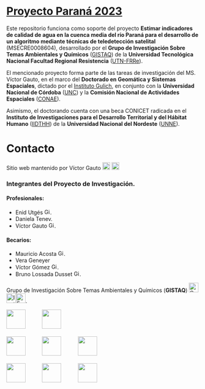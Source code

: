 
# [**Proyecto Paraná 2023**](https://vhgauto.quarto.pub/gistaq-parana/)

Este repositorio funciona como soporte del proyecto <b>Estimar indicadores de calidad de agua en la cuenca media del río Paraná para el desarrollo de un algoritmo mediante técnicas de teledetección satelital</b> (MSECRE0008604), desarrollado por el <b>Grupo de Investigación Sobre Temas Ambientales y Químicos</b> ([GISTAQ](https://www.instagram.com/gistaq.utn/)) de la <b>Universidad Tecnológica Nacional Facultad Regional Resistencia</b> ([UTN-FRRe](https://www.frre.utn.edu.ar)).

El mencionado proyecto forma parte de las tareas de investigación del MS. Víctor Gauto, en el marco del <b>Doctorado en Geomática y Sistemas Espaciales</b>, dictado por el [Instituto Gulich](https://ig.conae.unc.edu.ar), en conjunto con la <b>Universidad Nacional de Córdoba</b> ([UNC](https://www.unc.edu.ar/)) y la <b>Comisión Nacional de Actividades Espaciales</b> ([CONAE](https://www.argentina.gob.ar/ciencia/conae)). 

Asimismo, el doctorando cuenta con una beca CONICET radicada en el <b>Instituto de Investigaciones para el Desarrollo Territorial y del Hábitat Humano</b> ([IIDTHH](https://iidthh.conicet.gov.ar/)) de la <b>Universidad Nacional del Nordeste</b> ([UNNE](https://www.unne.edu.ar)).


# Contacto
Sitio web mantenido por Víctor Gauto [<img src="https://cdn-icons-png.flaticon.com/512/888/888853.png" alt="Correo" width="20" height="20">](mailto:victor.gauto@outlook.com) [<img src="https://cdn-icons-png.flaticon.com/512/25/25231.png" alt="GitHub" width="20" height="20">](https://github.com/vhgauto)


### Integrantes del Proyecto de Investigación.

#### Profesionales:
* Enid Utgés [<img src="https://cdn-icons-png.flaticon.com/512/25/25231.png" alt="GitHub" width="15" height="15">](https://github.com/Enid2802).
* Daniela Tenev.
* Víctor Gauto [<img src="https://cdn-icons-png.flaticon.com/512/25/25231.png" alt="GitHub" width="15" height="15">](https://github.com/vhgauto).

#### Becarios:
* Mauricio Acosta [<img src="https://cdn-icons-png.flaticon.com/512/25/25231.png" alt="GitHub" width="15" height="15">](https://github.com/mauri491).
* Vera Geneyer
* Víctor Gómez  [<img src="https://cdn-icons-png.flaticon.com/512/25/25231.png" alt="GitHub" width="15" height="15">](https://github.com/gomezvictoriq).
* Bruno Lossada Dusset [<img src="https://cdn-icons-png.flaticon.com/512/25/25231.png" alt="GitHub" width="15" height="15">](https://github.com/BrunoLossada).

Grupo de Investigación Sobre Temas Ambientales y Químicos (<b>GISTAQ</b>) [<img src="https://cdn-icons-png.flaticon.com/512/888/888853.png" alt="Correo" width="25" height="25">](mailto:victor.gauto@outlook.com) [<img src="https://images.vexels.com/media/users/3/137198/isolated/preview/07f0d7b69ef071571e4ada2f4d6a053a-icono-de-instagram-colorido.png" alt="Instagram" width="25" height="25">](https://www.instagram.com/gistaq.utn/)[<img src="https://static.vecteezy.com/system/resources/previews/018/930/698/non_2x/facebook-logo-facebook-icon-transparent-free-png.png" alt="Facebook" width="25" height="25">](https://www.facebook.com/GISTAQ).

<p align="center">

<img src="https://raw.githubusercontent.com/vhgauto/gistaq_parana/refs/heads/main/extras/logo-gistaq.png" height="50">&nbsp;&nbsp;&nbsp;&nbsp;&nbsp;&nbsp;&nbsp;&nbsp;&nbsp;&nbsp;&nbsp;<img src="https://raw.githubusercontent.com/vhgauto/gistaq_parana/refs/heads/main/extras/logo-utn-frre.png" height="50">
<br>
<br>
<img src="https://raw.githubusercontent.com/vhgauto/gistaq_parana/refs/heads/main/extras/logo-gulich.png" height="50">&nbsp;&nbsp;&nbsp;&nbsp;&nbsp;&nbsp;&nbsp;&nbsp;&nbsp;&nbsp;&nbsp;<img src="https://raw.githubusercontent.com/vhgauto/gistaq_parana/refs/heads/main/extras/logo-conae.png" height="50">&nbsp;&nbsp;&nbsp;&nbsp;&nbsp;&nbsp;&nbsp;&nbsp;&nbsp;&nbsp;&nbsp;<img src="https://raw.githubusercontent.com/vhgauto/gistaq_parana/refs/heads/main/extras/logo-unc.jpg" height="50">
<br>
<br>
<img src="https://raw.githubusercontent.com/vhgauto/gistaq_parana/refs/heads/main/extras/logo-iidthh.png" height="50">&nbsp;&nbsp;&nbsp;&nbsp;&nbsp;&nbsp;&nbsp;&nbsp;&nbsp;&nbsp;&nbsp;<img src="https://raw.githubusercontent.com/vhgauto/gistaq_parana/refs/heads/main/extras/logo-conicet.jpg" height="50">&nbsp;&nbsp;&nbsp;&nbsp;&nbsp;&nbsp;&nbsp;&nbsp;&nbsp;&nbsp;&nbsp;<img src="https://raw.githubusercontent.com/vhgauto/gistaq_parana/refs/heads/main/extras/logo-unne.png" height="50">


</p>
